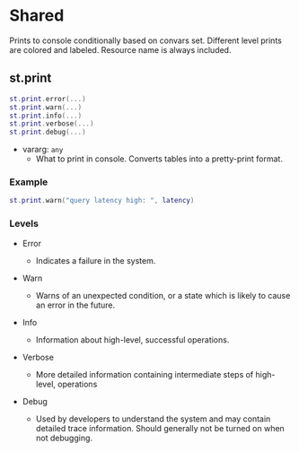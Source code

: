 # Shared

Prints to console conditionally based on convars set. 
Different level prints are colored and labeled. 
Resource name is always included.

## st.print

```lua
st.print.error(...)
st.print.warn(...)
st.print.info(...)
st.print.verbose(...)
st.print.debug(...)
```

- vararg: `any`
  - What to print in console. Converts tables into a pretty-print format.

### Example

```lua
st.print.warn("query latency high: ", latency)
```

### Levels

- Error
    - Indicates a failure in the system.

- Warn
    - Warns of an unexpected condition, or a state which is likely to cause an error in the future.

- Info
    - Information about high-level, successful operations.

- Verbose
    - More detailed information containing intermediate steps of high-level, operations

- Debug
    - Used by developers to understand the system and may contain detailed trace information.
Should generally not be turned on when not debugging.
